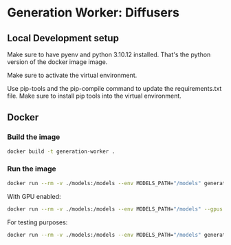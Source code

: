 # Generation Worker: Diffusers

## Local Development setup

Make sure to have pyenv and python 3.10.12 installed. That's the python version of the docker image image.

Make sure to activate the virtual environment.

Use pip-tools and the pip-compile command to update the requirements.txt file. Make sure to install pip tools into the virtual environment.


## Docker

### Build the image

```bash
docker build -t generation-worker .
```

### Run the image

```bash
docker run --rm -v ./models:/models --env MODELS_PATH="/models" generation-worker
```

With GPU enabled:
```bash
docker run --rm -v ./models:/models --env MODELS_PATH="/models" --gpus all generation-worker
```

For testing purposes:
```bash
docker run --rm -v ./models:/models --env MODELS_PATH="/models" generation-worker python -m src.sample_image
```